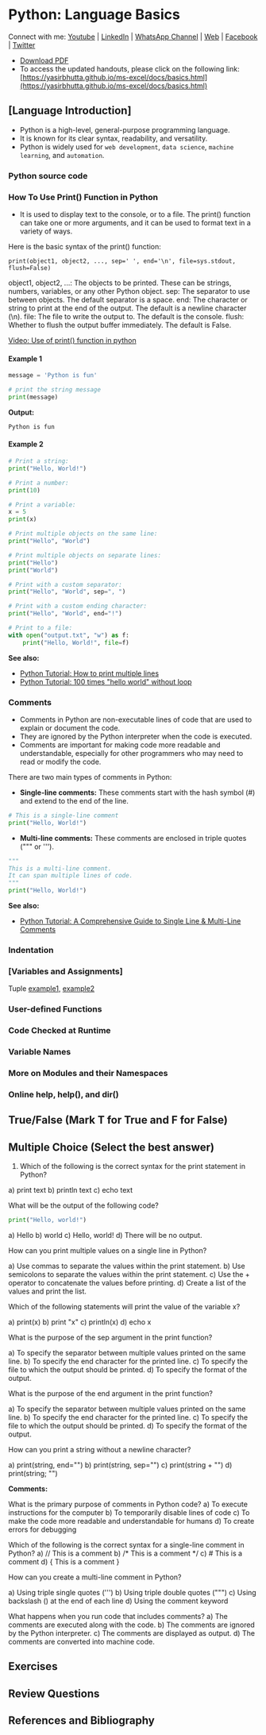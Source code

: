 # Python: Language Basics

Connect with me: [Youtube](https://www.youtube.com/yasirbhutta) \| [LinkedIn](https://www.linkedin.com/in/yasirbhutta/) \| [WhatsApp Channel](https://whatsapp.com/channel/0029VaC3BC160eBZZSs3CW0c) \| [Web](https://yasirbhutta.github.io/) \| [Facebook](https://www.facebook.com/yasirbhutta786) \| [Twitter](https://twitter.com/yasirbhutta)

- [Download PDF](https://yasirbhutta.github.io/python/docs/basics.pdf)
- To access the updated handouts, please click on the following link:
[https://yasirbhutta.github.io/ms-excel/docs/basics.html](https://yasirbhutta.github.io/ms-excel/docs/basics.html)

## [Language Introduction]

- Python is a high-level, general-purpose programming language.
- It is known for its clear syntax, readability, and versatility.
- Python is widely used for `web development`, `data science`, `machine learning`, and `automation`.

### Python source code

### How To Use Print() Function in Python

- It is used to display text to the console, or to a file. The print() function can take one or more arguments, and it can be used to format text in a variety of ways.

Here is the basic syntax of the print() function:

```pthon
print(object1, object2, ..., sep=' ', end='\n', file=sys.stdout, flush=False)
```

object1, object2, ...: The objects to be printed. These can be strings, numbers, variables, or any other Python object.
sep: The separator to use between objects. The default separator is a space.
end: The character or string to print at the end of the output. The default is a newline character (\n).
file: The file to write the output to. The default is the console.
flush: Whether to flush the output buffer immediately. The default is False.

[Video: Use of print() function in python](https://youtu.be/RSSSyqw79_M)

#### Example 1

```python
message = 'Python is fun'

# print the string message
print(message)

```

**Output:**

```code
Python is fun
```

#### Example 2

```python
# Print a string:
print("Hello, World!")

# Print a number:
print(10)

# Print a variable:
x = 5
print(x)

# Print multiple objects on the same line:
print("Hello", "World")

# Print multiple objects on separate lines:
print("Hello")
print("World")

# Print with a custom separator:
print("Hello", "World", sep=", ")

# Print with a custom ending character:
print("Hello", "World", end="!")

# Print to a file:
with open("output.txt", "w") as f:
    print("Hello, World!", file=f)

```

**See also:**

- [Python Tutorial: How to print multiple lines](https://www.youtube.com/watch?v=Y13CX7-zzcQ&list=PLKYRx0Ibk7Vi-CC7ik98qT0VKK0F7ikja&index=51)
- [Python Tutorial: 100 times "hello world" without loop](https://www.youtube.com/watch?v=QpqnHtD76BI&list=PLKYRx0Ibk7Vi-CC7ik98qT0VKK0F7ikja&index=7)

### Comments

- Comments in Python are non-executable lines of code that are used to explain or document the code.
- They are ignored by the Python interpreter when the code is executed. 
- Comments are important for making code more readable and understandable, especially for other programmers who may need to read or modify the code.

There are two main types of comments in Python:

- **Single-line comments:** These comments start with the hash symbol (#) and extend to the end of the line.

```python
# This is a single-line comment
print("Hello, World!")
```

- **Multi-line comments:** These comments are enclosed in triple quotes (""" or ''').

```python
"""
This is a multi-line comment.
It can span multiple lines of code.
"""
print("Hello, World!")
```

**See also:**

- [Python Tutorial: A Comprehensive Guide to Single Line & Multi-Line Comments](https://www.youtube.com/watch?v=W7ixMGE2exc&list=PLKYRx0Ibk7Vi-CC7ik98qT0VKK0F7ikja&index=73)

### Indentation

### [Variables and Assignments]

Tuple [example1,](https://yasirbhutta.blogspot.com/2022/09/python-variables-and-assignment-tuple.html) [example2](https://yasirbhutta.blogspot.com/2022/09/python-variables-and-assignment-tuple_22.html)

### User-defined Functions

### Code Checked at Runtime

### Variable Names

### More on Modules and their Namespaces

### Online help, help(), and dir()

## True/False (Mark T for True and F for False)

## Multiple Choice (Select the best answer)

1. Which of the following is the correct syntax for the print statement in Python?

a) print text
b) println text
c) echo text

What will be the output of the following code?

```python
print("Hello, world!")
```
a) Hello
b) world
c) Hello, world!
d) There will be no output.

How can you print multiple values on a single line in Python?

a) Use commas to separate the values within the print statement.
b) Use semicolons to separate the values within the print statement.
c) Use the + operator to concatenate the values before printing.
d) Create a list of the values and print the list.

Which of the following statements will print the value of the variable x?

a) print(x)
b) print "x"
c) println(x)
d) echo x

What is the purpose of the sep argument in the print function?

a) To specify the separator between multiple values printed on the same line.
b) To specify the end character for the printed line.
c) To specify the file to which the output should be printed.
d) To specify the format of the output.

 What is the purpose of the end argument in the print function?

a) To specify the separator between multiple values printed on the same line.
b) To specify the end character for the printed line.
c) To specify the file to which the output should be printed.
d) To specify the format of the output.

How can you print a string without a newline character?

a) print(string, end="")
b) print(string, sep="")
c) print(string + "")
d) print(string; "")

**Comments:**

What is the primary purpose of comments in Python code?
a) To execute instructions for the computer
b) To temporarily disable lines of code
c) To make the code more readable and understandable for humans
d) To create errors for debugging

Which of the following is the correct syntax for a single-line comment in Python?
a) // This is a comment
b) /* This is a comment */
c) # This is a comment
d) { This is a comment }

How can you create a multi-line comment in Python?

a) Using triple single quotes (''')
b) Using triple double quotes (""")
c) Using backslash () at the end of each line
d) Using the comment keyword

What happens when you run code that includes comments?
a) The comments are executed along with the code.
b) The comments are ignored by the Python interpreter.
c) The comments are displayed as output.
d) The comments are converted into machine code.



## Exercises

## Review Questions

## References and Bibliography